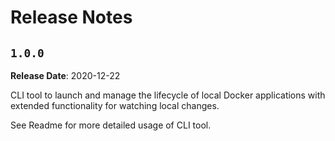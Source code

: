 # Release Notes

## `1.0.0`

**Release Date**: 2020-12-22

CLI tool to launch and manage the lifecycle of local Docker applications with extended functionality for watching local changes.

See Readme for more detailed usage of CLI tool.